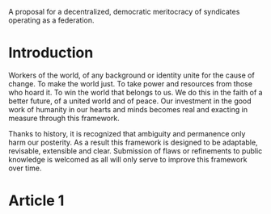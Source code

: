 A proposal for a decentralized, democratic meritocracy of syndicates operating as a federation.
# Introduction
Workers of the world, of any background or identity unite for the cause of change. To make the world just. To take power and resources from those who hoard it. To win the world that belongs to us. We do this in the faith of a better future, of a united world and of peace. Our investment in the good work of humanity in our hearts and minds becomes real and exacting in measure through this framework. 

Thanks to history, it is recognized that ambiguity and permanence only harm our posterity. As a result this framework is designed to be adaptable, revisable, extensible and clear. Submission of flaws or refinements to public knowledge is welcomed as all will only serve to improve this framework over time.
# Article 1
